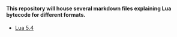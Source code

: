 #### This repository will house several markdown files explaining Lua bytecode for different formats.
- [Lua 5.4](lua54.md)
